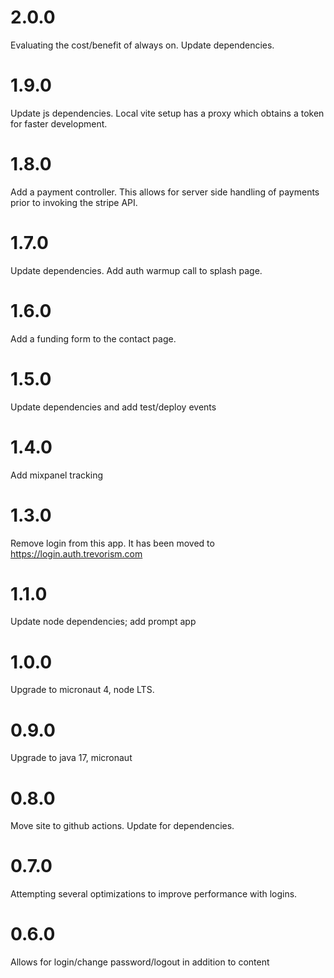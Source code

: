 # 2.0.0

Evaluating the cost/benefit of always on. Update dependencies.

# 1.9.0

Update js dependencies. Local vite setup has a proxy which obtains a token for faster development.

# 1.8.0

Add a payment controller. This allows for server side handling of payments prior to invoking the stripe API.

# 1.7.0

Update dependencies. Add auth warmup call to splash page.

# 1.6.0

Add a funding form to the contact page.

# 1.5.0

Update dependencies and add test/deploy events

# 1.4.0

Add mixpanel tracking

# 1.3.0

Remove login from this app. It has been moved to https://login.auth.trevorism.com

# 1.1.0

Update node dependencies; add prompt app

# 1.0.0

Upgrade to micronaut 4, node LTS.

# 0.9.0

Upgrade to java 17, micronaut 

# 0.8.0

Move site to github actions. Update for dependencies.

# 0.7.0

Attempting several optimizations to improve performance with logins.

# 0.6.0

Allows for login/change password/logout in addition to content

